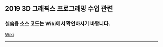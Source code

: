 ﻿## 2019 3D 그래픽스 프로그래밍 수업 관련

### 실습용 소스 코드는 Wiki에서 확인하시기 바랍니다. 

[Wiki](https://github.com/dknife/2019_3D_Graphics/wiki)

-----

